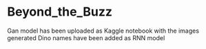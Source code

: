 # Beyond_the_Buzz

Gan model has been uploaded as  Kaggle notebook with the images generated
Dino names have been added as RNN model
